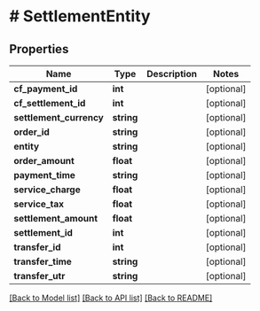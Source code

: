# # SettlementEntity

## Properties

Name | Type | Description | Notes
------------ | ------------- | ------------- | -------------
**cf_payment_id** | **int** |  | [optional]
**cf_settlement_id** | **int** |  | [optional]
**settlement_currency** | **string** |  | [optional]
**order_id** | **string** |  | [optional]
**entity** | **string** |  | [optional]
**order_amount** | **float** |  | [optional]
**payment_time** | **string** |  | [optional]
**service_charge** | **float** |  | [optional]
**service_tax** | **float** |  | [optional]
**settlement_amount** | **float** |  | [optional]
**settlement_id** | **int** |  | [optional]
**transfer_id** | **int** |  | [optional]
**transfer_time** | **string** |  | [optional]
**transfer_utr** | **string** |  | [optional]

[[Back to Model list]](../../README.md#models) [[Back to API list]](../../README.md#endpoints) [[Back to README]](../../README.md)
